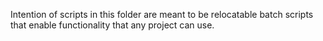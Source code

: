 Intention of scripts in this folder are meant to be relocatable batch scripts
that enable functionality that any project can use.
